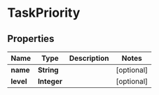 
# TaskPriority

## Properties
Name | Type | Description | Notes
------------ | ------------- | ------------- | -------------
**name** | **String** |  |  [optional]
**level** | **Integer** |  |  [optional]



